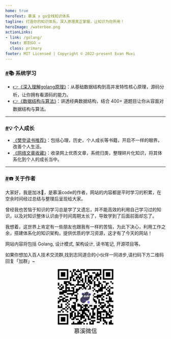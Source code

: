 ```yaml
---
home: true
heroText: 慕溪 x go全栈知识体系
tagline: 打造你的知识体系，深入原理真正掌握，让知识为你所用！
heroImage: /waterbee.png
actionLinks:
- link: /golang/
  text: 即刻GO →
  class: primary
footer: MIT Licensed | Copyright © 2022-present Evan Muxi
---
```


<div class="custom content__default" style="/*padding:0 15%*/;">
  <h3 id="系统学习">
    <a href="#系统学习" class="header-anchor">#</a>📚 系统学习</h3>
  <ul>
    <li>
      <a href="/golang/" class="">👉《深入理解golang原理》</a>：从基础数据结构到高并发特性核心原理，源码分析，让你拥有看源码的能力。</li>
    <li>
      <a href="/algorithm/" class="">👉《数据结构与算法》</a>：讲透经典数据结构，结合 400+ 道题目让你从容面对数据结构与算法。</li>
  </ul>
  <hr>
  <h3 id="个人成长">
    <a href="#个人成长" class="header-anchor">#</a>💡 个人成长</h3>
  <ul>
    <li>
      <a href="/fandeng/" class="">《樊登读书推荐》</a>：包括心理，历史，个人成长等书籍，开启不一样的眼界，改善个人生活。</li>
    <li>
      <a href="/jisuanjijichu/" class="">《网络文章收藏》</a>：收录网上优质文章，系统归类，整理碎片化知识，将其体系化到个人的成长当中。</li>
  </ul>
  <hr>
  <h3 id="关于作者">
    <a href="#关于作者" class="header-anchor">#</a>☎️ 关于作者</h3>
  <p>大家好，我是加冰🤗，是慕溪code的作者，网站的内容都是平时学习的积累，在空余时间经过总结与整理后呈现给大家。</p>
  <p>曾经我也苦恼于知识的学习总是学了又遗忘，并不能高效的利用自己学习过的知识，以及对知识整体认识由于时间周期太长了，导致学到了后面前面却忘了。</p>
  <p>我想着，这世界上肯定有一些朋友也跟我有一样的苦恼，为此下决心，利用工作之余，搭建体系化的知识架构，提供优质的学习资源，这才有了今天的网站！</p>
  <p>网站内容将包括 Golang, 设计模式, 架构设计, 读书笔记, 开源项目等。</p>
  <p>如果你想加入百人技术交流群,找到志同道合的小伙伴一同进步,请扫码下方二维码回复「加群」~</p>
  <center>
    <img src="/pagesidebar/muxi.jpg?raw=true" alt="drawing"  width="180px"/>
    <div style="font-size: 18px;">慕溪微信</div>
    <br/>
  </center>
</div>

